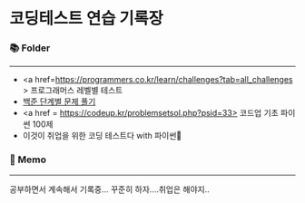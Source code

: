 # 코딩테스트 연습 기록장

###  📚 Folder
---
* <a href=https://programmers.co.kr/learn/challenges?tab=all_challenges > 프로그래머스 레벨별 테스트 </a>
* <a href = https://www.acmicpc.net/step/3>백준 단계별 문제 풀기 </a>
* <a href = https://codeup.kr/problemsetsol.php?psid=33> 코드업 기초 파이썬 100제 </a>
* 이것이 취업을 위한 코딩 테스트다 with 파이썬🥇



### 📝 Memo
---
공부하면서 계속해서 기록중...
꾸준히 하자....취업은 해야지..
